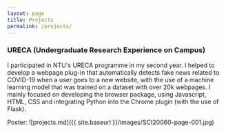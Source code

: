 ```yaml
---
layout: page
title: Projects
permalink: /projects/
---
```


### URECA (Undergraduate Research Experience on Campus)

I participated in NTU's URECA programme in my second year. I helped to develop a webpage plug-in that automatically detects fake news related to COVID-19 when a user goes to a new website, with the use of a machine learning model that was trained on a dataset with over 20k webpages. I mainly focused on developing the browser package, using Javascript, HTML, CSS and integrating Python into the Chrome plugin (with the use of Flask). 

Poster: ![projects.md]({{ site.baseurl }}/images/SCI20060-page-001.jpg)
